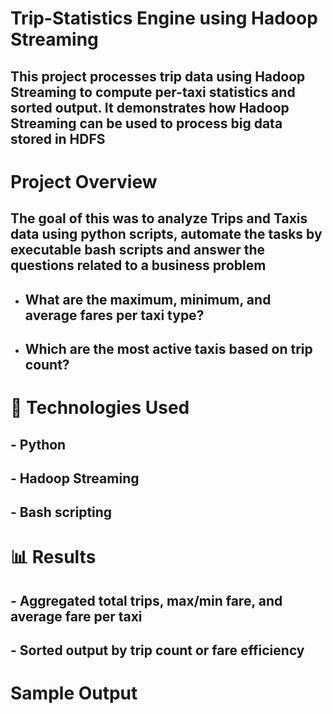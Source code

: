 # Trip-Statistics Engine using Hadoop Streaming





## This project processes trip data using Hadoop Streaming to compute per-taxi statistics and sorted output. It demonstrates how Hadoop Streaming can be used to process big data stored in HDFS









# Project Overview



## The goal of this was to analyze Trips and Taxis data using python scripts, automate the tasks by executable bash scripts and answer the questions related to a business problem

* ## What are the maximum, minimum, and average fares per taxi type?
* ## Which are the most active taxis based on trip count?







# 🔧 Technologies Used

## \- Python

## \- Hadoop Streaming

## \- Bash scripting







# 📊 Results

## \- Aggregated total trips, max/min fare, and average fare per taxi

## \- Sorted output by trip count or fare efficiency







# Sample Output

